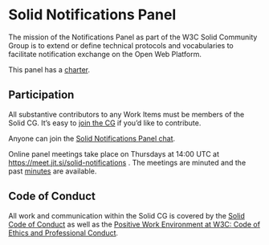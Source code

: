 # Solid Notifications Panel

The mission of the Notifications Panel as part of the W3C Solid Community Group is to extend or define technical protocols and vocabularies to facilitate notification exchange on the Open Web Platform.

This panel has a [charter](https://github.com/solid/process/blob/main/notifications-panel-charter.md).

## Participation

All substantive contributors to any Work Items must be members of the Solid CG. It’s easy to [join the CG](https://www.w3.org/community/solid/join) if you’d like to contribute.

Anyone can join the [Solid Notifications Panel chat](https://gitter.im/solid/notifications-panel).

Online panel meetings take place on Thursdays at 14:00 UTC at https://meet.jit.si/solid-notifications . The meetings are minuted and the past [minutes](https://github.com/solid/notifications-panel/tree/main/meetings/) are available.

## Code of Conduct

All work and communication within the Solid CG is covered by the [Solid Code of Conduct](https://github.com/solid/process/blob/master/code-of-conduct.md) as well as the [Positive Work Environment at W3C: Code of Ethics and Professional Conduct](https://www.w3.org/Consortium/cepc/).
